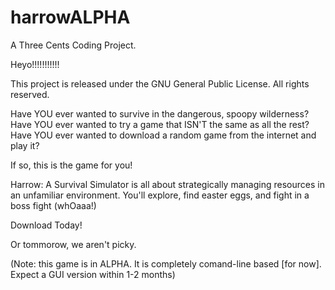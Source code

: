 # harrowALPHA
A Three Cents Coding Project.

Heyo!!!!!!!!!!!

This project is released under the GNU General Public License. All rights reserved.

Have YOU ever wanted to survive in the dangerous, spoopy wilderness?
Have YOU ever wanted to try a game that ISN'T the same as all the rest?
Have YOU ever wanted to download a random game from the internet and play it?

If so, this is the game for you!

Harrow: A Survival Simulator is all about strategically managing resources in an unfamiliar environment. You'll explore, find easter eggs, and fight in a boss fight (whOaaa!)

Download Today!

Or tommorow, we aren't picky.

(Note: this game is in ALPHA. It is completely comand-line based [for now]. Expect a GUI version within 1-2 months)
